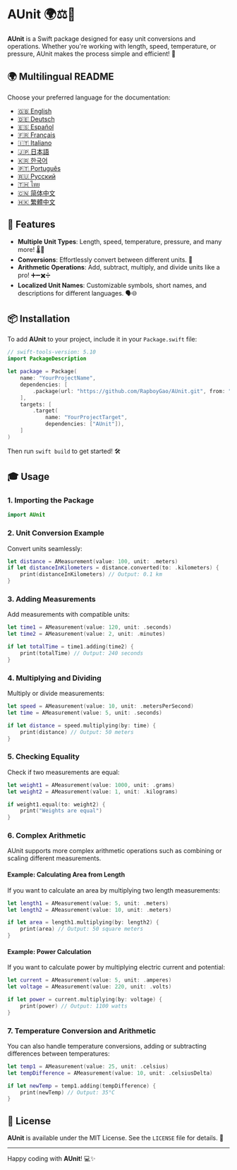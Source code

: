 # AUnit 🌍⚖️📏

**AUnit** is a Swift package designed for easy unit conversions and operations. Whether you're working with length, speed, temperature, or pressure, AUnit makes the process simple and efficient! 🚀

## 🌍 Multilingual README

Choose your preferred language for the documentation:

- [🇬🇧 English](./README.md)
- [🇩🇪 Deutsch](./README.de.md)
- [🇪🇸 Español](./README.es.md)
- [🇫🇷 Français](./README.fr.md)
- [🇮🇹 Italiano](./README.it.md)
- [🇯🇵 日本語](./README.ja.md)
- [🇰🇷 한국어](./README.ko.md)
- [🇵🇹 Português](./README.pt.md)
- [🇷🇺 Русский](./README.ru.md)
- [🇹🇭 ไทย](./README.th.md)
- [🇨🇳 简体中文](./README.zh-Hans.md)
- [🇭🇰 繁體中文](./README.zh-Hant.md)

## 🌟 Features

- **Multiple Unit Types**: Length, speed, temperature, pressure, and many more! 🌡️📏
- **Conversions**: Effortlessly convert between different units. 🔄
- **Arithmetic Operations**: Add, subtract, multiply, and divide units like a pro! ➕➖✖️➗
- **Localized Unit Names**: Customizable symbols, short names, and descriptions for different languages. 🗣️🌐

## 📦 Installation

To add **AUnit** to your project, include it in your `Package.swift` file:

```swift
// swift-tools-version: 5.10
import PackageDescription

let package = Package(
    name: "YourProjectName",
    dependencies: [
        .package(url: "https://github.com/RapboyGao/AUnit.git", from: "1.0.0"),
    ],
    targets: [
        .target(
            name: "YourProjectTarget",
            dependencies: ["AUnit"]),
    ]
)
```

Then run `swift build` to get started! 🛠️

## 🎓 Usage

### 1. **Importing the Package**

```swift
import AUnit
```

### 2. **Unit Conversion Example**

Convert units seamlessly:

```swift
let distance = AMeasurement(value: 100, unit: .meters)
if let distanceInKilometers = distance.converted(to: .kilometers) {
    print(distanceInKilometers) // Output: 0.1 km
}
```

### 3. **Adding Measurements**

Add measurements with compatible units:

```swift
let time1 = AMeasurement(value: 120, unit: .seconds)
let time2 = AMeasurement(value: 2, unit: .minutes)

if let totalTime = time1.adding(time2) {
    print(totalTime) // Output: 240 seconds
}
```

### 4. **Multiplying and Dividing**

Multiply or divide measurements:

```swift
let speed = AMeasurement(value: 10, unit: .metersPerSecond)
let time = AMeasurement(value: 5, unit: .seconds)

if let distance = speed.multiplying(by: time) {
    print(distance) // Output: 50 meters
}
```

### 5. **Checking Equality**

Check if two measurements are equal:

```swift
let weight1 = AMeasurement(value: 1000, unit: .grams)
let weight2 = AMeasurement(value: 1, unit: .kilograms)

if weight1.equal(to: weight2) {
    print("Weights are equal")
}
```

### 6. **Complex Arithmetic**

AUnit supports more complex arithmetic operations such as combining or scaling different measurements.

#### Example: Calculating Area from Length

If you want to calculate an area by multiplying two length measurements:

```swift
let length1 = AMeasurement(value: 5, unit: .meters)
let length2 = AMeasurement(value: 10, unit: .meters)

if let area = length1.multiplying(by: length2) {
    print(area) // Output: 50 square meters
}
```

#### Example: Power Calculation

If you want to calculate power by multiplying electric current and potential:

```swift
let current = AMeasurement(value: 5, unit: .amperes)
let voltage = AMeasurement(value: 220, unit: .volts)

if let power = current.multiplying(by: voltage) {
    print(power) // Output: 1100 watts
}
```

### 7. **Temperature Conversion and Arithmetic**

You can also handle temperature conversions, adding or subtracting differences between temperatures:

```swift
let temp1 = AMeasurement(value: 25, unit: .celsius)
let tempDifference = AMeasurement(value: 10, unit: .celsiusDelta)

if let newTemp = temp1.adding(tempDifference) {
    print(newTemp) // Output: 35°C
}
```

## 📜 License

**AUnit** is available under the MIT License. See the `LICENSE` file for details. 📄

---

Happy coding with **AUnit**! 💻✨
